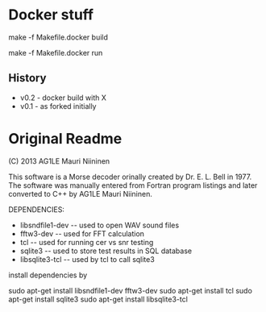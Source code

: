 # Docker stuff

make -f Makefile.docker build

make -f Makefile.docker run

## History
- v0.2 - docker build with X
- v0.1 - as forked initially


# Original Readme

(C) 2013  AG1LE Mauri Niininen 

This software is a Morse decoder orinally created by Dr. E. L. Bell in 1977.  
The software was manually entered from Fortran program listings and later converted to C++
by AG1LE Mauri Niininen.  

DEPENDENCIES:
- libsndfile1-dev  -- used to open WAV sound files 
- fftw3-dev        -- used for FFT calculation
- tcl              -- used for running cer vs snr testing
- sqlite3          -- used to store test results in SQL database 
- libsqlite3-tcl   -- used by tcl to call sqlite3 

install dependencies by 

sudo apt-get install libsndfile1-dev fftw3-dev
sudo apt-get install tcl
sudo apt-get install sqlite3
sudo apt-get install libsqlite3-tcl

